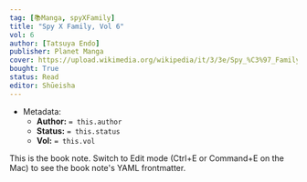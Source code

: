 ```yaml
---
tag: [📚Manga, spyXFamily]
title: "Spy X Family, Vol 6"
vol: 6
author: [Tatsuya Endo]
publisher: Planet Manga
cover: https://upload.wikimedia.org/wikipedia/it/3/3e/Spy_%C3%97_Family_Volume_1.jpg
bought: True
status: Read
editor: Shūeisha
---
```



- Metadata:
	- **Author:** `= this.author`
	- **Status:** `= this.status`
	- **Vol:** `= this.vol`

This is the book note. Switch to Edit mode (Ctrl+E or Command+E on the Mac) to see the book note's YAML frontmatter.